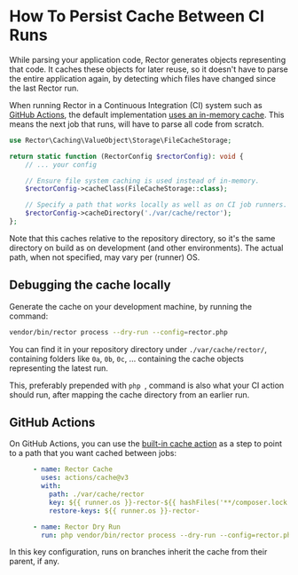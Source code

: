 # How To Persist Cache Between CI Runs
While parsing your application code, Rector generates objects representing that code. It caches these objects for later reuse, so it doesn't have to parse the entire application again, by detecting which files have changed since the last Rector run.

When running Rector in a Continuous Integration (CI) system such as [GitHub Actions](https://github.com/features/actions), the default implementation [uses an in-memory cache](https://github.com/rectorphp/rector/blob/1d28ca109ca536e8034c3c756ee61c65e6e63c8a/config/config.php#L89-L94). This means the next job that runs, will have to parse all code from scratch.

```php
use Rector\Caching\ValueObject\Storage\FileCacheStorage;

return static function (RectorConfig $rectorConfig): void {
    // ... your config

    // Ensure file system caching is used instead of in-memory.
    $rectorConfig->cacheClass(FileCacheStorage::class);

    // Specify a path that works locally as well as on CI job runners.
    $rectorConfig->cacheDirectory('./var/cache/rector');
};
```

Note that this caches relative to the repository directory, so it's the same directory on build as on development (and other environments). The actual path, when not specified, may vary per (runner) OS.

## Debugging the cache locally
Generate the cache on your development machine, by running the command:
```bash
vendor/bin/rector process --dry-run --config=rector.php
```
You can find it in your repository directory under `./var/cache/rector/`, containing folders like `0a`, `0b`, `0c`, ... containing the cache objects representing the latest run.

This, preferably prepended with `php `, command is also what your CI action should run, after mapping the cache directory from an earlier run.

## GitHub Actions
On GitHub Actions, you can use the [built-in cache action](https://github.com/actions/cache) as a step to point to a path that you want cached between jobs:

```yaml
      - name: Rector Cache
        uses: actions/cache@v3
        with:
          path: ./var/cache/rector
          key: ${{ runner.os }}-rector-${{ hashFiles('**/composer.lock') }}
          restore-keys: ${{ runner.os }}-rector-

      - name: Rector Dry Run
        run: php vendor/bin/rector process --dry-run --config=rector.php
```
In this key configuration, runs on branches inherit the cache from their parent, if any.

